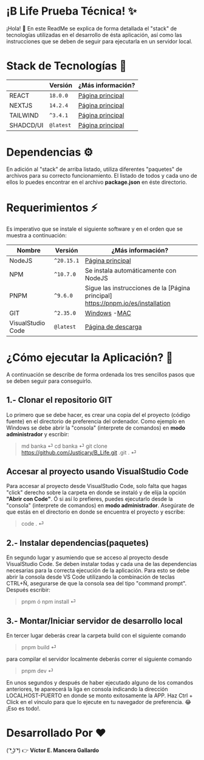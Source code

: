 # ¡B Life Prueba Técnica! ✨

¡Hola! 👋 En este ReadMe se explica de forma detallada el "stack" de
tecnologías utilizadas en el desarrollo de ésta aplicación, así como las
instrucciones que se deben de seguir para ejecutarla en un servidor local.

# Stack de Tecnologías 🧠

|           | Versión   | ¿Más información?                               |
| --------- | --------- | ----------------------------------------------- |
| REACT     | `18.0.0`  | [Página principal](https://stripe.com/docs/api) |
| NEXTJS    | `14.2.4`  | [Página principal](https://nextjs.org/)         |
| TAILWIND  | `^3.4.1`  | [Página principal](https://tailwindcss.com/)    |
| SHADCD/UI | `@latest` | [Página principal](https://ui.shadcn.com)       |

# Dependencias ⚙️

En adición al "stack" de arriba listado, utiliza diferentes
"paquetes" de archivos para su correcto funcionamiento. El listado de todos y
cada uno de ellos lo puedes encontrar en el archivo **package.json** en éste
directorio.

# Requerimientos ⚡

Es imperativo que se instale el siguiente software y en el orden que se muestra
a continuación:

| Nombre            | Versión    | ¿Más información?                                                                    |
| ----------------- | ---------- | ------------------------------------------------------------------------------------ |
| NodeJS            | `^20.15.1` | [Página principal](https://nodejs.org/es/)                                           |
| NPM               | `^10.7.0`  | Se instala automáticamente con NodeJS                                                |
| PNPM              | `^9.6.0`   | Sigue las instrucciones de la [Página principal] https://pnpm.io/es/installation     |
| GIT               | `^2.35.0`  | [Windows](https://git-scm.com/download/win) -[MAC](https://git-scm.com/download/mac) |
| VisualStudio Code | `@latest`  | [Página de descarga](https://code.visualstudio.com/)                                 |

# ¿Cómo ejecutar la Aplicación? 🤯

A continuación se describe de forma ordenada los tres sencillos pasos que
se deben seguir para conseguirlo.

## 1.- Clonar el repositorio GIT

Lo primero que se debe hacer, es crear una copia del el proyecto (código fuente)
en el directorio de preferencia del ordenador. Como ejemplo en Windows se debe
abrir la "consola" (interprete de comandos) en **modo administrador** y
escribir:

> md banka ⏎
> cd banka ⏎
> git clone https://github.com/Justicary/B_Life.git .git . ⏎

## Accesar al proyecto usando VisualStudio Code

Para accesar al proyecto desde VisualStudio Code, solo falta que hagas "click"
derecho sobre la carpeta en donde se instaló y de elija la opción **"Abrir con
Code"**. Ó si así lo prefieres, puedes ejecutarlo desde la "consola" (interprete
de comandos) en **modo administrador**. Asegúrate de que estás en el directorio
en donde se encuentra el proyecto y escribe:

> code . ⏎

## 2.- Instalar dependencias(paquetes)

En segundo lugar y asumiendo que se acceso al proyecto desde VisualStudio Code.
Se deben instalar todas y cada una de las dependencias necesarias para la
correcta ejecución de la aplicación. Para esto se debe abrir la consola desde VS
Code utilizando la combinación de teclas CTRL+Ñ, asegurarse de que la consola
sea del tipo "command prompt". Después escribir:

> pnpm ó npm install ⏎

## 3.- Montar/Iniciar servidor de desarrollo local

En tercer lugar deberás crear la carpeta build con el siguiente comando

> pnpm build ⏎

para compilar el servidor localmente deberás correr el siguiente comando

> pnpm dev ⏎

En unos segundos y después de haber ejecutado alguno de los comandos anteriores, te aparecerá la liga en consola indicando la dirección LOCALHOST-PUERTO en donde se monto exitosamente la APP.
Haz Ctrl + Click en el vínculo para que lo ejecute en tu navegador de preferencia. 😂 ¡Eso es todo!.

# Desarrollado Por ❤️

( ͡❛ ͜ʖ ͡❛) 👉 **Víctor E. Mancera Gallardo**
